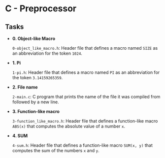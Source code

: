 <h1>C - Preprocessor</h1>
    <h2>Tasks</h2>
    <ul>
        <li>
            <strong>0. Object-like Macro</strong>
            <p><code>0-object_like_macro.h</code>: Header file that defines a macro named <code>SIZE</code> as an abbreviation for the token <code>1024</code>.</p>
        </li>
        <li>
            <strong>1. Pi</strong>
            <p><code>1-pi.h</code>: Header file that defines a macro named <code>PI</code> as an abbreviation for the token <code>3.14159265359</code>.</p>
        </li>
        <li>
            <strong>2. File name</strong>
            <p><code>2-main.c</code>: C program that prints the name of the file it was compiled from followed by a new line.</p>
        </li>
        <li>
            <strong>3. Function-like macro</strong>
            <p><code>3-function_like_macro.h</code>: Header file that defines a function-like macro <code>ABS(x)</code> that computes the absolute value of a number <code>x</code>.</p>
        </li>
        <li>
            <strong>4. SUM</strong>
            <p><code>4-sum.h</code>: Header file that defines a function-like macro <code>SUM(x, y)</code> that computes the sum of the numbers <code>x</code> and <code>y</code>.</p>
        </li>
    </ul>
